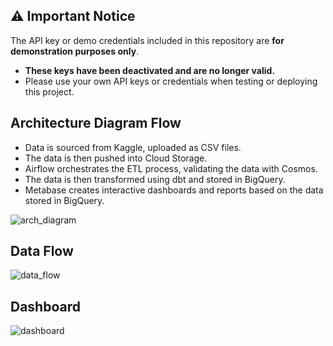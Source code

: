 ## ⚠️ Important Notice

The API key or demo credentials included in this repository are **for demonstration purposes only**. 

- **These keys have been deactivated and are no longer valid.**
- Please use your own API keys or credentials when testing or deploying this project.

## Architecture Diagram Flow
- Data is sourced from Kaggle, uploaded as CSV files.
- The data is then pushed into Cloud Storage.
- Airflow orchestrates the ETL process, validating the data with Cosmos.
- The data is then transformed using dbt and stored in BigQuery.
- Metabase creates interactive dashboards and reports based on the data stored in BigQuery.
  
![arch_diagram](https://github.com/user-attachments/assets/78487850-b2ee-45a3-b2dc-5072aab0f3ed)

## Data Flow
![data_flow](https://github.com/user-attachments/assets/156cce7b-b73f-446d-93e5-7e87bebbe9fa)

## Dashboard
![dashboard](https://github.com/user-attachments/assets/f49d920a-d4b7-4eb9-9cce-c9e46c4e27c0)
